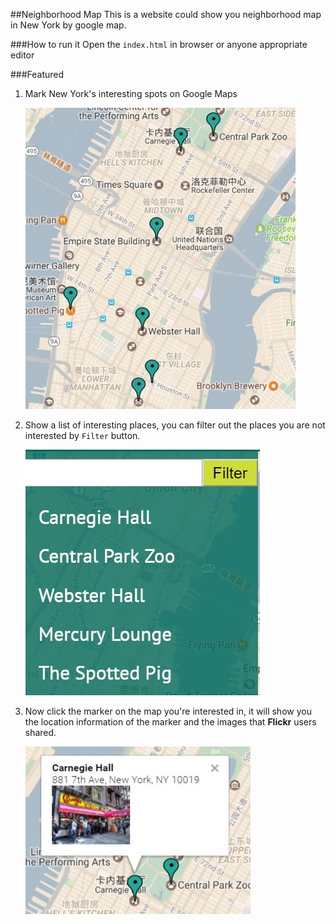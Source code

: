 ##Neighborhood Map
This is a website could show you neighborhood map in New York by google map.

###How to run it
Open the `index.html` in browser or anyone appropriate editor

###Featured

1. Mark New York's interesting spots on Google Maps

	![Locations marker](img/markers.JPG)

2. Show a list of interesting places, you can filter out the places you are not interested by `Filter` button.

	![Locations marker](img/locationList.JPG)

3. Now click the marker on the map you're interested in, it will show you the location information of the marker and the images that **Flickr** users shared.

	![Locations marker](img/markerMessage.JPG)